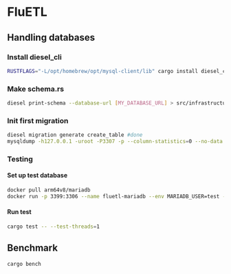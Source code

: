 # FluETL
## Handling databases
### Install diesel_cli 
```bash
RUSTFLAGS="-L/opt/homebrew/opt/mysql-client/lib" cargo install diesel_cli --no-default-features --features mysql
```

### Make schema.rs
```bash
diesel print-schema --database-url [MY_DATABASE_URL] > src/infrastructure/database/schema/[MY_DATABASE_NAME].rs
```

### Init first migration
```bash
diesel migration generate create_table #done
mysqldump -h127.0.0.1 -uroot -P3307 -p --column-statistics=0 --no-data [MY_DATABASE] > migrations/2023-08-10-164933_create_table/up.sql
```

### Testing
#### Set up test database
```bash
docker pull arm64v8/mariadb
docker run -p 3399:3306 --name fluetl-mariadb --env MARIADB_USER=test --env MARIADB_PASSWORD=test --env MARIADB_ROOT_PASSWORD=test  --env MARIADB_DATABASE=test arm64v8/mariadb:latest
```
 #### Run test
```bash
cargo test -- --test-threads=1
```

## Benchmark
```bash
cargo bench
```